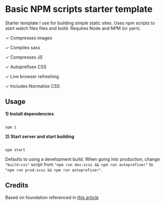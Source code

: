 # Basic NPM scripts starter template

Starter template I use for building simple static sites. Uses npm scripts to start watch files files and build. Requires Node and NPM (or yarn).

✓ Compresses images

✓ Compiles sass

✓ Compresses JS

✓ Autoprefixes CSS

✓ Live browser refreshing

✓ Includes Normalize CSS

## Usage

__1) Install dependencies__

```

npm i

```

__2) Start server and start building__

```

npm start

```

Defaults to using a development build. When going into production, change `"build:css"` script from `"npm run dev:scss && npm run autoprefixer"` to `"npm run prod:scss && npm run autoprefixer"`.

## Credits

Based on foundation referenced in [this article](https://css-irl.info/a-modern-front-end-workflow-part-1/)
